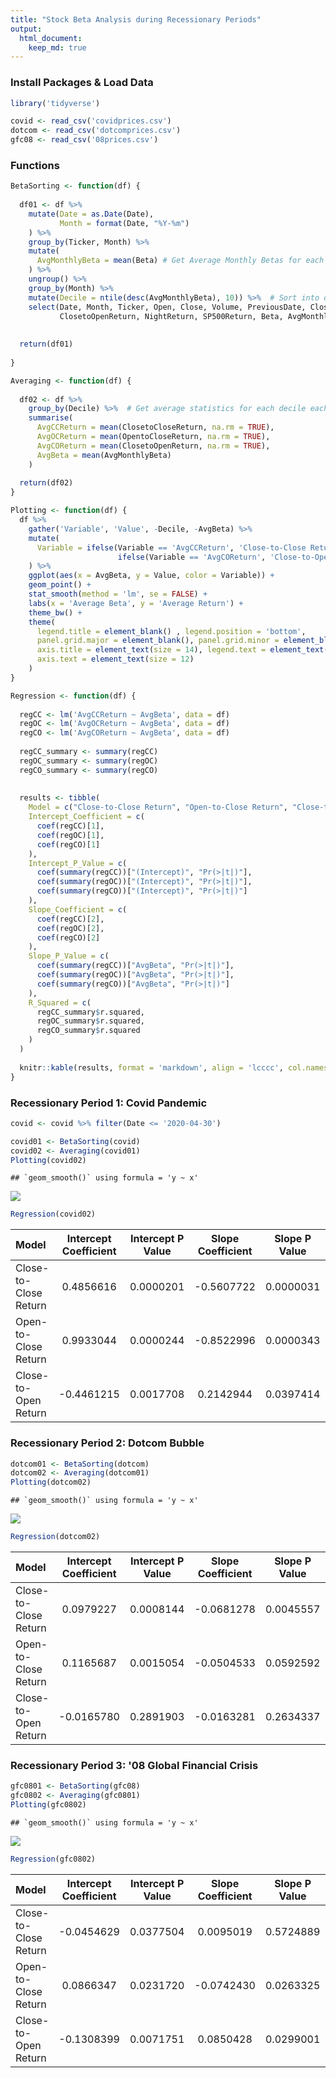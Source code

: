 ```yaml
---
title: "Stock Beta Analysis during Recessionary Periods"
output: 
  html_document:
    keep_md: true
---
```




### Install Packages & Load Data


``` r
library('tidyverse')

covid <- read_csv('covidprices.csv')
dotcom <- read_csv('dotcomprices.csv')
gfc08 <- read_csv('08prices.csv')
```

### Functions


``` r
BetaSorting <- function(df) {
  
  df01 <- df %>% 
    mutate(Date = as.Date(Date),
           Month = format(Date, "%Y-%m")
    ) %>%
    group_by(Ticker, Month) %>%
    mutate(
      AvgMonthlyBeta = mean(Beta) # Get Average Monthly Betas for each stock
    ) %>%
    ungroup() %>%
    group_by(Month) %>%
    mutate(Decile = ntile(desc(AvgMonthlyBeta), 10)) %>%  # Sort into deciles based on monthly average betas
    select(Date, Month, Ticker, Open, Close, Volume, PreviousDate, CloseLength, ClosetoCloseReturn, OpentoCloseReturn,
           ClosetoOpenReturn, NightReturn, SP500Return, Beta, AvgMonthlyBeta, Decile)  # Re-Order columns
  
  
  return(df01)
  
}
```


``` r
Averaging <- function(df) {
  
  df02 <- df %>%
    group_by(Decile) %>%  # Get average statistics for each decile each month
    summarise(
      AvgCCReturn = mean(ClosetoCloseReturn, na.rm = TRUE),
      AvgOCReturn = mean(OpentoCloseReturn, na.rm = TRUE),
      AvgCOReturn = mean(ClosetoOpenReturn, na.rm = TRUE),
      AvgBeta = mean(AvgMonthlyBeta)
    )
  
  return(df02)
}
```


``` r
Plotting <- function(df) {
  df %>%
    gather('Variable', 'Value', -Decile, -AvgBeta) %>%
    mutate(
      Variable = ifelse(Variable == 'AvgCCReturn', 'Close-to-Close Return',
                        ifelse(Variable == 'AvgCOReturn', 'Close-to-Open Return', 'Open-to-Close Return'))
    ) %>%
    ggplot(aes(x = AvgBeta, y = Value, color = Variable)) +
    geom_point() +
    stat_smooth(method = 'lm', se = FALSE) +
    labs(x = 'Average Beta', y = 'Average Return') +
    theme_bw() + 
    theme(
      legend.title = element_blank() , legend.position = 'bottom', 
      panel.grid.major = element_blank(), panel.grid.minor = element_blank(),
      axis.title = element_text(size = 14), legend.text = element_text(size = 12),
      axis.text = element_text(size = 12)
    )
}
```


``` r
Regression <- function(df) {
  
  regCC <- lm('AvgCCReturn ~ AvgBeta', data = df)
  regOC <- lm('AvgOCReturn ~ AvgBeta', data = df)
  regCO <- lm('AvgCOReturn ~ AvgBeta', data = df)
  
  regCC_summary <- summary(regCC)
  regOC_summary <- summary(regOC)
  regCO_summary <- summary(regCO)
  
  
  results <- tibble(
    Model = c("Close-to-Close Return", "Open-to-Close Return", "Close-to-Open Return"),
    Intercept_Coefficient = c(
      coef(regCC)[1],
      coef(regOC)[1],
      coef(regCO)[1]
    ),
    Intercept_P_Value = c(
      coef(summary(regCC))["(Intercept)", "Pr(>|t|)"],
      coef(summary(regOC))["(Intercept)", "Pr(>|t|)"],
      coef(summary(regCO))["(Intercept)", "Pr(>|t|)"]
    ),
    Slope_Coefficient = c(
      coef(regCC)[2],
      coef(regOC)[2],
      coef(regCO)[2]
    ),
    Slope_P_Value = c(
      coef(summary(regCC))["AvgBeta", "Pr(>|t|)"],
      coef(summary(regOC))["AvgBeta", "Pr(>|t|)"],
      coef(summary(regCO))["AvgBeta", "Pr(>|t|)"]
    ),
    R_Squared = c(
      regCC_summary$r.squared,
      regOC_summary$r.squared,
      regCO_summary$r.squared
    )
  )
  
  knitr::kable(results, format = 'markdown', align = 'lcccc', col.names = gsub("[_]", " ", colnames(results)))
}
```

### Recessionary Period 1: Covid Pandemic


``` r
covid <- covid %>% filter(Date <= '2020-04-30')

covid01 <- BetaSorting(covid)
covid02 <- Averaging(covid01)
Plotting(covid02)
```

```
## `geom_smooth()` using formula = 'y ~ x'
```

![](markdown_files/figure-html/unnamed-chunk-6-1.png)<!-- -->

``` r
Regression(covid02)
```



|Model                 | Intercept Coefficient | Intercept P Value | Slope Coefficient | Slope P Value |R Squared |
|:---------------------|:---------------------:|:-----------------:|:-----------------:|:-------------:|:---------|
|Close-to-Close Return |       0.4856616       |     0.0000201     |    -0.5607722     |   0.0000031   |0.9422752 |
|Open-to-Close Return  |       0.9933044       |     0.0000244     |    -0.8522996     |   0.0000343   |0.8952886 |
|Close-to-Open Return  |      -0.4461215       |     0.0017708     |     0.2142944     |   0.0397414   |0.4293017 |

### Recessionary Period 2: Dotcom Bubble


``` r
dotcom01 <- BetaSorting(dotcom)
dotcom02 <- Averaging(dotcom01)
Plotting(dotcom02)
```

```
## `geom_smooth()` using formula = 'y ~ x'
```

![](markdown_files/figure-html/unnamed-chunk-7-1.png)<!-- -->

``` r
Regression(dotcom02)
```



|Model                 | Intercept Coefficient | Intercept P Value | Slope Coefficient | Slope P Value |R Squared |
|:---------------------|:---------------------:|:-----------------:|:-----------------:|:-------------:|:---------|
|Close-to-Close Return |       0.0979227       |     0.0008144     |    -0.0681278     |   0.0045557   |0.6551212 |
|Open-to-Close Return  |       0.1165687       |     0.0015054     |    -0.0504533     |   0.0592592   |0.3763325 |
|Close-to-Open Return  |      -0.0165780       |     0.2891903     |    -0.0163281     |   0.2634337   |0.1531500 |

### Recessionary Period 3: '08 Global Financial Crisis


``` r
gfc0801 <- BetaSorting(gfc08)
gfc0802 <- Averaging(gfc0801)
Plotting(gfc0802)
```

```
## `geom_smooth()` using formula = 'y ~ x'
```

![](markdown_files/figure-html/unnamed-chunk-8-1.png)<!-- -->

``` r
Regression(gfc0802)
```



|Model                 | Intercept Coefficient | Intercept P Value | Slope Coefficient | Slope P Value |R Squared |
|:---------------------|:---------------------:|:-----------------:|:-----------------:|:-------------:|:---------|
|Close-to-Close Return |      -0.0454629       |     0.0377504     |     0.0095019     |   0.5724889   |0.0414833 |
|Open-to-Close Return  |       0.0866347       |     0.0231720     |    -0.0742430     |   0.0263325   |0.4800872 |
|Close-to-Open Return  |      -0.1308399       |     0.0071751     |     0.0850428     |   0.0299001   |0.4648223 |
